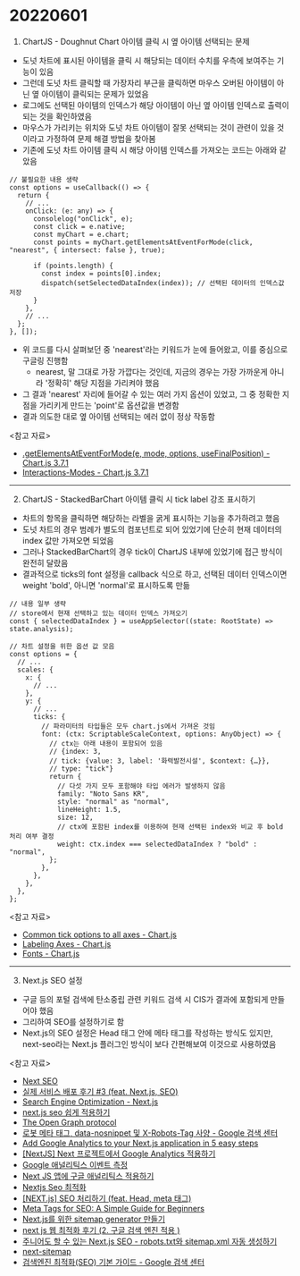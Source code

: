 # 20220601

1. ChartJS - Doughnut Chart 아이템 클릭 시 옆 아이템 선택되는 문제

- 도넛 차트에 표시된 아이템을 클릭 시 해당되는 데이터 수치를 우측에 보여주는 기능이 있음
- 그런데 도넛 차트 클릭할 때 가장자리 부근을 클릭하면 마우스 오버된 아이템이 아닌 옆 아이템이 클릭되는 문제가 있었음
- 로그에도 선택된 아이템의 인덱스가 해당 아이템이 아닌 옆 아이템 인덱스로 출력이 되는 것을 확인하였음
- 마우스가 가리키는 위치와 도넛 차트 아이템이 잘못 선택되는 것이 관련이 있을 것이라고 가정하여 문제 해결 방법을 찾아봄
- 기존에 도넛 차트 아이템 클릭 시 해당 아이템 인덱스를 가져오는 코드는 아래와 같았음

```tsx
// 불필요한 내용 생략
const options = useCallback(() => {
  return {
    // ...
    onClick: (e: any) => {
      consolelog("onClick", e);
      const click = e.native;
      const myChart = e.chart;
      const points = myChart.getElementsAtEventForMode(click, "nearest", { intersect: false }, true);

      if (points.length) {
        const index = points[0].index;
        dispatch(setSelectedDataIndex(index)); // 선택된 데이터의 인덱스값 저장
      }
    },
    // ...
  };
}, []);
```

- 위 코드를 다시 살펴보던 중 'nearest'라는 키워드가 눈에 들어왔고, 이를 중심으로 구글링 진행함
  - nearest, 말 그대로 가장 가깝다는 것인데, 지금의 경우는 가장 가까운게 아니라 '정확히' 해당 지점을 가리켜야 했음
- 그 결과 'nearest' 자리에 들어갈 수 있는 여러 가지 옵션이 있었고, 그 중 정확한 지점을 가리키게 만드는 'point'로 옵션값을 변경함
- 결과 의도한 대로 옆 아이템 선택되는 에러 없이 정상 작동함

<참고 자료>

- [.getElementsAtEventForMode(e, mode, options, useFinalPosition) - Chart.js 3.7.1](https://www.chartjs.org/docs/3.7.1/developers/api.html#getelementsateventformode-e-mode-options-usefinalposition)
- [Interactions-Modes - Chart.js 3.7.1](https://www.chartjs.org/docs/3.7.1/configuration/interactions.html#modes)

---

2. ChartJS - StackedBarChart 아이템 클릭 시 tick label 강조 표시하기

- 차트의 항목을 클릭하면 해당하는 라벨을 굵게 표시하는 기능을 추가하려고 했음
- 도넛 차트의 경우 범례가 별도의 컴포넌트로 되어 있었기에 단순히 현재 데이터의 index 값만 가져오면 되었음
- 그러나 StackedBarChart의 경우 tick이 ChartJS 내부에 있었기에 접근 방식이 완전히 달랐음
- 결과적으로 ticks의 font 설정을 callback 식으로 하고, 선택된 데이터 인덱스이면 weight 'bold', 아니면 'normal'로 표시하도록 만듦

```tsx
// 내용 일부 생략
// store에서 현재 선택하고 있는 데이터 인덱스 가져오기
const { selectedDataIndex } = useAppSelector((state: RootState) => state.analysis);

// 차트 설정을 위한 옵션 값 모음
const options = {
  // ...
  scales: {
    x: {
      // ...
    },
    y: {
      // ...
      ticks: {
        // 파라미터의 타입들은 모두 chart.js에서 가져온 것임
        font: (ctx: ScriptableScaleContext, options: AnyObject) => {
          // ctx는 아래 내용이 포함되어 있음
          // {index: 3,
          // tick: {value: 3, label: '화력발전시설', $context: {…}},
          // type: "tick"}
          return {
            // 다섯 가지 모두 포함해야 타입 에러가 발생하지 않음
            family: "Noto Sans KR",
            style: "normal" as "normal",
            lineHeight: 1.5,
            size: 12,
            // ctx에 포함된 index를 이용하여 현재 선택된 index와 비교 후 bold 처리 여부 결정
            weight: ctx.index === selectedDataIndex ? "bold" : "normal",
          };
        },
      },
    },
  },
};
```

<참고 자료>

- [Common tick options to all axes - Chart.js](https://www.chartjs.org/docs/latest/axes/_common_ticks.html)
- [Labeling Axes - Chart.js](https://www.chartjs.org/docs/latest/axes/labelling.html)
- [Fonts - Chart.js](https://www.chartjs.org/docs/latest/general/fonts.html)

---

3. Next.js SEO 설정

- 구글 등의 포털 검색에 탄소중립 관련 키워드 검색 시 CIS가 결과에 포함되게 만들어야 했음
- 그리하여 SEO를 설정하기로 함
- Next.js의 SEO 설정은 Head 태그 안에 메타 태그를 작성하는 방식도 있지만, next-seo라는 Next.js 플러그인 방식이 보다 간편해보여 이것으로 사용하였음

<참고 자료>

- [Next SEO](https://github.com/garmeeh/next-seo)
- [실제 서비스 배포 후기 #3 (feat. Next.js, SEO)](https://velog.io/@kangkyeungseok/deploy-review-of-real-service-3)
- [Search Engine Optimization - Next.js](https://nextjs.org/learn/seo/introduction-to-seo)
- [next.js seo 쉽게 적용하기](https://kyounghwan01.github.io/blog/React/next/next-seo)
- [The Open Graph protocol](https://ogp.me/)
- [로봇 메타 태그, data-nosnippet 및 X-Robots-Tag 사양 - Google 검색 센터](https://developers.google.com/search/docs/advanced/robots/robots_meta_tag?hl=ko)
- [Add Google Analytics to your Next.js application in 5 easy steps](https://mariestarck.com/add-google-analytics-to-your-next-js-application-in-5-easy-steps/)
- [[NextJS] Next 프로젝트에서 Google Analytics 적용하기](https://mnxmnz.github.io/nextjs/google-analytics/)
- [Google 애널리틱스 이벤트 측정](https://developers.google.com/analytics/devguides/collection/gtagjs/events#default_google_analytics_events)
- [Next JS 앱에 구글 애널리틱스 적용하기](https://cpro95.tistory.com/436)
- [Nextjs Seo 최적화](https://velog.io/@familyman80/Nextjs-Seo-%EC%B5%9C%EC%A0%81%ED%99%94)
- [[NEXT.js] SEO 처리하기 (feat. Head, meta 태그)](https://mingeesuh.tistory.com/entry/NEXTjs-SEO-%EC%B2%98%EB%A6%AC%ED%95%98%EA%B8%B0-feat-Head-meta-%ED%83%9C%EA%B7%B8)
- [Meta Tags for SEO: A Simple Guide for Beginners](https://ahrefs.com/blog/seo-meta-tags/)
- [Next.js를 위한 sitemap generator 만들기](https://medium.com/volla-live/next-js%EB%A5%BC-%EC%9C%84%ED%95%9C-sitemap-generator-%EB%A7%8C%EB%93%A4%EA%B8%B0-10fc917d307e)
- [next js 웹 최적화 후기 (2. 구글 검색 엔진 적용 )](https://blog.woolta.com/categories/1/posts/135)
- [주니어도 할 수 있는 Next.js SEO - robots.txt와 sitemap.xml 자동 생성하기](https://velog.io/@bluestragglr/%EC%A3%BC%EB%8B%88%EC%96%B4%EB%8F%84-%ED%95%A0-%EC%88%98-%EC%9E%88%EB%8A%94-Next.js-SEO-robots.txt%EC%99%80-sitemap.xml-%EC%9E%90%EB%8F%99-%EC%83%9D%EC%84%B1%ED%95%98%EA%B8%B0)
- [next-sitemap](https://www.npmjs.com/package/next-sitemap)
- [검색엔진 최적화(SEO) 기본 가이드 - Google 검색 센터](https://developers.google.com/search/docs/beginner/seo-starter-guide?hl=ko)
